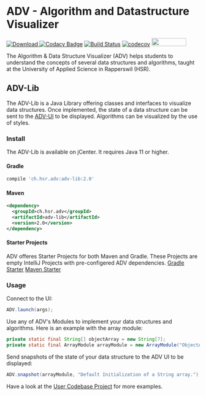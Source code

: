 # ADV - Algorithm and Datastructure Visualizer

[![Download](https://api.bintray.com/packages/adv/adv/adv-lib/images/download.svg) ](https://bintray.com/adv/adv/adv-lib/_latestVersion)
[![Codacy Badge](https://api.codacy.com/project/badge/Grade/e94bc0883d6c43fd8c5741b9d71a007f)](https://app.codacy.com/app/ADV/ADV-Lib?utm_source=github.com&utm_medium=referral&utm_content=ADVisualizer/ADV-Lib&utm_campaign=badger)
[![Build Status](https://travis-ci.org/ADVisualizer/ADV-Lib.svg?branch=develop)](https://travis-ci.org/ADVisualizer/ADV-Lib)
[![codecov](https://codecov.io/gh/ADVisualizer/ADV-Lib/branch/develop/graph/badge.svg)](https://codecov.io/gh/ADVisualizer/ADV-Lib)
<a href="https://structure101.com/"><img src="http://structure101.com/images/s101_170.png" width="90" height="21"></a>

The Algorithm & Data Structure Visualizer (ADV) helps students to understand the concepts of several data structures and algorithms, taught at the University of Applied Science in Rapperswil (HSR).

## ADV-Lib
The ADV-Lib is a Java Library offering classes and interfaces to visualize data structures. Once implemented, the state of a data structure can be sent to the [ADV-UI](https://github.com/ADVisualizer/ADV-UI) to be displayed. Algorithms can be visualized by the use of styles.

### Install
The ADV-Lib is available on jCenter. It requires Java 11 or higher.

#### Gradle
````groovy
compile 'ch.hsr.adv:adv-lib:2.0'
````

#### Maven
````xml
<dependency>
  <groupId>ch.hsr.adv</groupId>
  <artifactId>adv-lib</artifactId>
  <version>2.0</version>
</dependency>
````

#### Starter Projects
ADV offeres Starter Projects for both Maven and Gradle. These Projects are empty IntelliJ Projects with pre-configered ADV dependencies.
[Gradle Starter](https://github.com/ADVisualizer/ADV-Starter-Gradle)
[Maven Starter](https://github.com/ADVisualizer/ADV-Starter-Maven)

### Usage
Connect to the UI:
````java
ADV.launch(args);
````

Use any of ADV's Modules to implement your data structures and algorithms. Here is an example with the array module:
````java
private static final String[] objectArray = new String[7];
private static final ArrayModule arrayModule = new ArrayModule("ObjectArray", objectArray);
````

Send snapshots of the state of your data structure to the ADV UI to be displayed:
````java
ADV.snapshot(arrayModule, "Default Initialization of a String array.");
````

Have a look at the [User Codebase Project](https://github.com/ADVisualizer/ADV-User_Codebase) for more examples.
